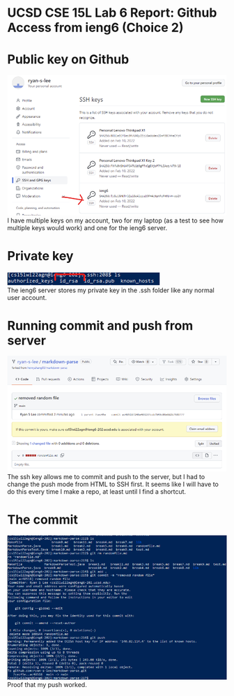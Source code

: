 UCSD CSE 15L Lab 6 Report: Github Access from ieng6 (Choice 2)
========================

# Public key on Github  
![publickey](assets/images/lab3/sshonaccount.png)  
I have multiple keys on my account, two for my laptop (as a test to see how multiple keys would work) and one for the ieng6 server.  
# Private key  
![publickey](assets/images/lab3/privatekey.png)  
The ieng6 server stores my private key in the .ssh folder like any normal user account.  
# Running commit and push from server
![publickey](assets/images/lab3/commitpage.png)  
The ssh key allows me to commit and push to the server, but I had to change the push mode from HTML to SSH first. It seems like I will have to do this every time I make a repo, at least until I find a shortcut.  
# The commit
![publickey](assets/images/lab3/runninggitcmds.png)  
Proof that my push worked. 